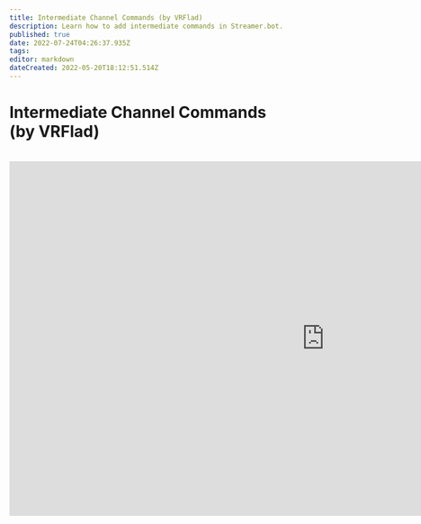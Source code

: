 ```yaml
---
title: Intermediate Channel Commands (by VRFlad)
description: Learn how to add intermediate commands in Streamer.bot.
published: true
date: 2022-07-24T04:26:37.935Z
tags: 
editor: markdown
dateCreated: 2022-05-20T18:12:51.514Z
---
```


# Intermediate Channel Commands (by VRFlad)
<br>
<iframe width="1120" height="630" src="https://www.youtube.com/embed/C1AO1EBVpks" title="YouTube video player" frameborder="0" allow="accelerometer; autoplay; clipboard-write; encrypted-media; gyroscope; picture-in-picture" allowfullscreen></iframe>